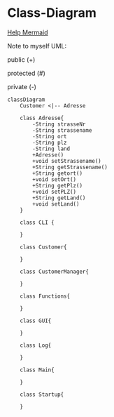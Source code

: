 # Class-Diagram

[Help Mermaid](https://mermaid-js.github.io/mermaid/syntax/classDiagram.html)

Note to myself UML:

public (+)

protected (#)

private (-)

```mermaid
classDiagram
    Customer <|-- Adresse

    class Adresse{
        -String strasseNr
        -String strassename
        -String ort
        -String plz
        -String land
        +Adresse()
        +void setStrassename()
        +String getStrassename()
        +String getort()
        +void setOrt()
        +String getPlz()
        +void setPLZ()
        +String getLand()
        +void setLand()
    }

    class CLI {

    }

    class Customer{

    }

    class CustomerManager{

    }

    class Functions{

    }

    class GUI{

    }

    class Log{

    }

    class Main{

    }

    class Startup{

    }
```